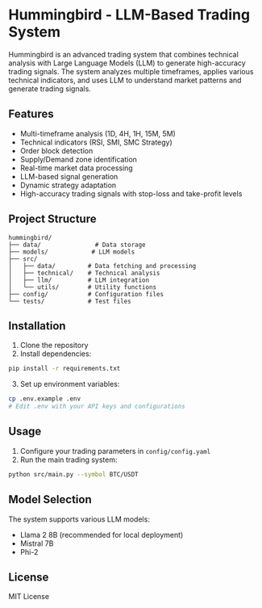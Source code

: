 # Hummingbird - LLM-Based Trading System

Hummingbird is an advanced trading system that combines technical analysis with Large Language Models (LLM) to generate high-accuracy trading signals. The system analyzes multiple timeframes, applies various technical indicators, and uses LLM to understand market patterns and generate trading signals.

## Features

- Multi-timeframe analysis (1D, 4H, 1H, 15M, 5M)
- Technical indicators (RSI, SMI, SMC Strategy)
- Order block detection
- Supply/Demand zone identification
- Real-time market data processing
- LLM-based signal generation
- Dynamic strategy adaptation
- High-accuracy trading signals with stop-loss and take-profit levels

## Project Structure

```
hummingbird/
├── data/               # Data storage
├── models/            # LLM models
├── src/
│   ├── data/         # Data fetching and processing
│   ├── technical/    # Technical analysis
│   ├── llm/          # LLM integration
│   └── utils/        # Utility functions
├── config/           # Configuration files
└── tests/            # Test files
```

## Installation

1. Clone the repository
2. Install dependencies:
```bash
pip install -r requirements.txt
```

3. Set up environment variables:
```bash
cp .env.example .env
# Edit .env with your API keys and configurations
```

## Usage

1. Configure your trading parameters in `config/config.yaml`
2. Run the main trading system:
```bash
python src/main.py --symbol BTC/USDT
```

## Model Selection

The system supports various LLM models:
- Llama 2 8B (recommended for local deployment)
- Mistral 7B
- Phi-2

## License

MIT License 